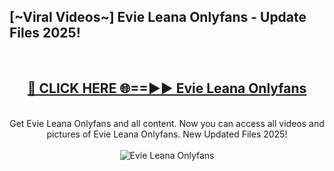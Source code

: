 <h2>[~Viral Videos~] Evie Leana Onlyfans - Update Files 2025!</h2>
<br>
<div align="center">
<h2><a href="https://betterlinks.top/A2PfLJ" rel="nofollow">🔴 CLICK HERE 🌐==►► Evie Leana Onlyfans</a></h2>
<br>
Get Evie Leana Onlyfans and all content. Now you can access all videos and pictures of Evie Leana Onlyfans. New Updated Files 2025!
<br>
<br>
<a href="https://betterlinks.top/A2PfLJ" rel="nofollow" data-target="animated-image.originalLink"><img src="https://i.ibb.co.com/WyWwxjT/player-gif2.gif" alt="Evie Leana Onlyfans" style="max-width: 100%; display: inline-block;" data-target="animated-image.originalImage"></a>
</div>
<br>
